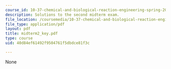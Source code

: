 ```yaml
---
course_id: 10-37-chemical-and-biological-reaction-engineering-spring-2007
description: Solutions to the second midterm exam.
file_location: /coursemedia/10-37-chemical-and-biological-reaction-engineering-spring-2007/40d84ef61492f9504761f5dbdce81f3c_midterm2_key.pdf
file_type: application/pdf
layout: pdf
title: midterm2_key.pdf
type: course
uid: 40d84ef61492f9504761f5dbdce81f3c

---
```

None